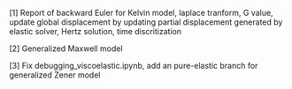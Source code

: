 [1] Report of backward Euler for Kelvin model, laplace tranform, G value, update global displacement by updating partial displacement generated by elastic solver, Hertz solution, time discritization

[2] Generalized Maxwell model

[3] Fix debugging_viscoelastic.ipynb, add an pure-elastic branch for generalized Zener model